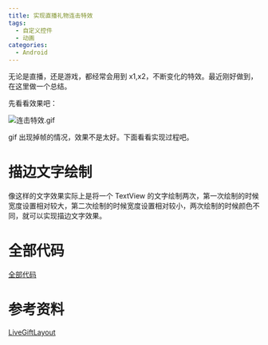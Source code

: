 ```yaml
---
title: 实现直播礼物连击特效
tags:
  - 自定义控件
  - 动画
categories:
  - Android
---
```


无论是直播，还是游戏，都经常会用到 x1,x2，不断变化的特效。最近刚好做到，在这里做一个总结。

先看看效果吧：

![连击特效.gif](http://upload-images.jianshu.io/upload_images/3054656-a3f899fa50ef63c2.gif?imageMogr2/auto-orient/strip)

gif 出现掉帧的情况，效果不是太好。下面看看实现过程吧。

# 描边文字绘制
像这样的文字效果实际上是将一个 TextView 的文字绘制两次，第一次绘制的时候宽度设置相对较大，第二次绘制的时候宽度设置相对较小，两次绘制的时候颜色不同，就可以实现描边文字效果。


# 全部代码
[全部代码](https://github.com/jutao/AndroidNode/blob/master/2017/2017.4/%E8%BF%9E%E5%87%BB%E7%89%B9%E6%95%88%E5%85%A8%E9%83%A8%E4%BB%A3%E7%A0%81.md)

# 参考资料
[LiveGiftLayout](https://github.com/DyncKathline/LiveGiftLayout)
